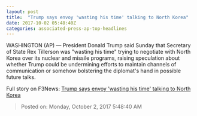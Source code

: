 ```yaml
---
layout: post
title:  "Trump says envoy 'wasting his time' talking to North Korea"
date: 2017-10-02 05:48:40Z
categories: associated-press-ap-top-headlines
---
```


WASHINGTON (AP) — President Donald Trump said Sunday that Secretary of State Rex Tillerson was "wasting his time" trying to negotiate with North Korea over its nuclear and missile programs, raising speculation about whether Trump could be undermining efforts to maintain channels of communication or somehow bolstering the diplomat's hand in possible future talks.


Full story on F3News: [Trump says envoy 'wasting his time' talking to North Korea](http://www.f3nws.com/n/2ajzrC)

> Posted on: Monday, October 2, 2017 5:48:40 AM
